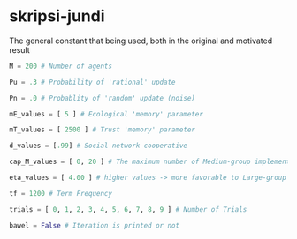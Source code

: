# skripsi-jundi
The general constant that being used, both in the original and motivated result

```python
M = 200 # Number of agents

Pu = .3 # Probability of 'rational' update

Pn = .0 # Probablity of 'random' update (noise)

mE_values = [ 5 ] # Ecological 'memory' parameter

mT_values = [ 2500 ] # Trust 'memory' parameter

d_values = [.99] # Social network cooperative

cap_M_values = [ 0, 20 ] # The maximum number of Medium-group implements

eta_values = [ 4.00 ] # higher values -> more favorable to Large-group hunting

tf = 1200 # Term Frequency

trials = [ 0, 1, 2, 3, 4, 5, 6, 7, 8, 9 ] # Number of Trials

bawel = False # Iteration is printed or not
```
